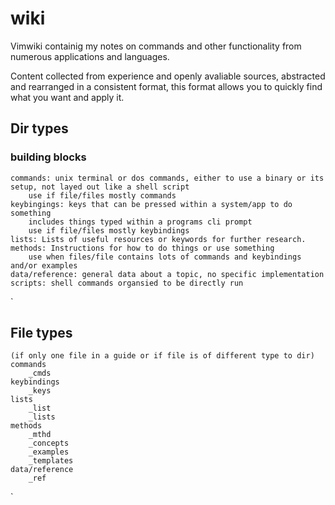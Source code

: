 # wiki 

Vimwiki containig my notes on commands and other functionality from numerous applications and languages.

Content collected from experience and openly avaliable sources, abstracted and rearranged in a consistent format, this format allows you to quickly find what you want and apply it.

## Dir types
### building blocks
    commands: unix terminal or dos commands, either to use a binary or its setup, not layed out like a shell script
        use if file/files mostly commands
    keybingings: keys that can be pressed within a system/app to do something
        includes things typed within a programs cli prompt
        use if file/files mostly keybindings
    lists: Lists of useful resources or keywords for further research.
    methods: Instructions for how to do things or use something
        use when files/file contains lots of commands and keybindings and/or examples
    data/reference: general data about a topic, no specific implementation
    scripts: shell commands organsied to be directly run
`    
## File types 
    (if only one file in a guide or if file is of different type to dir)
    commands
        _cmds
    keybindings
        _keys
    lists
        _list
        _lists
    methods
        _mthd
        _concepts
        _examples 
        _templates
    data/reference
        _ref
`    
